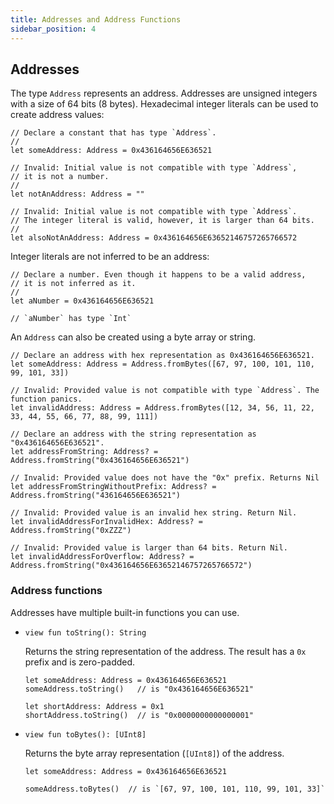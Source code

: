 ```yaml
---
title: Addresses and Address Functions
sidebar_position: 4
---
```


## Addresses

The type `Address` represents an address. Addresses are unsigned integers with a size of 64 bits (8 bytes). Hexadecimal integer literals can be used to create address values:

```cadence
// Declare a constant that has type `Address`.
//
let someAddress: Address = 0x436164656E636521

// Invalid: Initial value is not compatible with type `Address`,
// it is not a number.
//
let notAnAddress: Address = ""

// Invalid: Initial value is not compatible with type `Address`.
// The integer literal is valid, however, it is larger than 64 bits.
//
let alsoNotAnAddress: Address = 0x436164656E63652146757265766572
```

Integer literals are not inferred to be an address:

```cadence
// Declare a number. Even though it happens to be a valid address,
// it is not inferred as it.
//
let aNumber = 0x436164656E636521

// `aNumber` has type `Int`
```

An `Address` can also be created using a byte array or string.

```cadence
// Declare an address with hex representation as 0x436164656E636521.
let someAddress: Address = Address.fromBytes([67, 97, 100, 101, 110, 99, 101, 33])

// Invalid: Provided value is not compatible with type `Address`. The function panics.
let invalidAddress: Address = Address.fromBytes([12, 34, 56, 11, 22, 33, 44, 55, 66, 77, 88, 99, 111])

// Declare an address with the string representation as "0x436164656E636521".
let addressFromString: Address? = Address.fromString("0x436164656E636521")

// Invalid: Provided value does not have the "0x" prefix. Returns Nil
let addressFromStringWithoutPrefix: Address? = Address.fromString("436164656E636521")

// Invalid: Provided value is an invalid hex string. Return Nil.
let invalidAddressForInvalidHex: Address? = Address.fromString("0xZZZ")

// Invalid: Provided value is larger than 64 bits. Return Nil.
let invalidAddressForOverflow: Address? = Address.fromString("0x436164656E63652146757265766572")
```

### Address functions

Addresses have multiple built-in functions you can use.

-
    ```cadence
    view fun toString(): String
    ```

    Returns the string representation of the address. The result has a `0x` prefix and is zero-padded.

    ```cadence
    let someAddress: Address = 0x436164656E636521
    someAddress.toString()   // is "0x436164656E636521"

    let shortAddress: Address = 0x1
    shortAddress.toString()  // is "0x0000000000000001"
    ```

-
    ```cadence
    view fun toBytes(): [UInt8]
    ```

    Returns the byte array representation (`[UInt8]`) of the address.

    ```cadence
    let someAddress: Address = 0x436164656E636521

    someAddress.toBytes()  // is `[67, 97, 100, 101, 110, 99, 101, 33]`
    ```

<!-- Relative links. Will not render on the page -->

